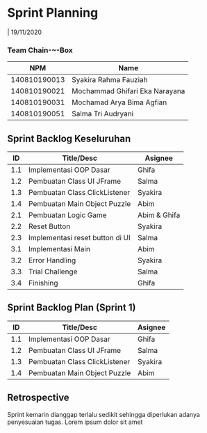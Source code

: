 # Sprint Planning 
| 19/11/2020

### Team Chain-~-Box
| NPM           | Name                            |
| ------------- |-------------------------------- |
| 140810190013  | Syakira Rahma Fauziah           |
| 140810190021  | Mochammad Ghifari Eka Narayana  |
| 140810190031  | Mochamad Arya Bima Agfian       |
| 140810190051  | Salma Tri Audryani              |

## Sprint Backlog Keseluruhan 
| ID  | Title/Desc | Asignee | 
| --- | ---------- | ------- | 
| 1.1 | Implementasi OOP Dasar | Ghifa | 
| 1.2 | Pembuatan Class UI JFrame | Salma | 
| 1.3 | Pembuatan Class ClickListener | Syakira | 
| 1.4 | Pembuatan Main Object Puzzle | Abim | 
| 2.1 | Pembuatan Logic Game | Abim & Ghifa | 
| 2.2 | Reset Button | Syakira | 
| 2.3 | Implementasi reset button di UI | Salma | 
| 3.1 | Implementasi Main | Abim | 
| 3.2 | Error Handling | Syakira | 
| 3.3 | Trial Challenge | Salma | 
| 3.4 | Finishing | Ghifa | 

## Sprint Backlog Plan (Sprint 1)
| ID  | Title/Desc | Asignee | 
| --- | ---------- | ------- | 
| 1.1 | Implementasi OOP Dasar | Ghifa | 
| 1.2 | Pembuatan Class UI JFrame | Salma | 
| 1.3 | Pembuatan Class ClickListener | Syakira | 
| 1.4 | Pembuatan Main Object Puzzle | Abim | 

## Retrospective 

Sprint kemarin dianggap terlalu sedikit sehingga diperlukan adanya penyesuaian tugas. Lorem ipsum dolor sit amet